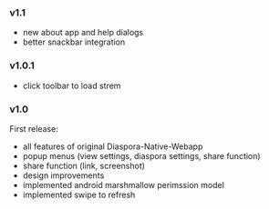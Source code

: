 ### v1.1
- new about app and help dialogs
- better snackbar integration

### v1.0.1
- click toolbar to load strem

### v1.0

First release:
- all features of original Diaspora-Native-Webapp
- popup menus (view settings, diaspora settings, share function)
- share function (link, screenshot)
- design improvements
- implemented android marshmallow perimssion model
- implemented swipe to refresh
